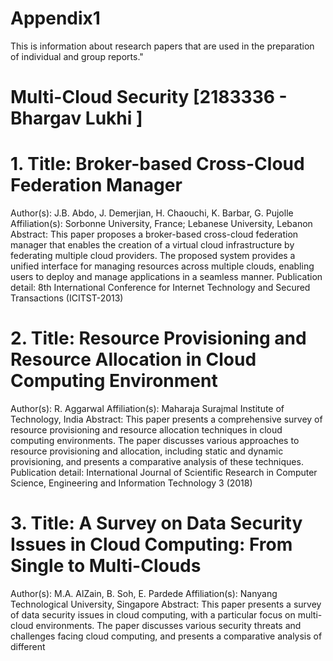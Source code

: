 # Appendix1
This is information about research papers that are used in the preparation of individual and group reports."

# Multi-Cloud Security [2183336 - Bhargav Lukhi ]
# 1. Title: Broker-based Cross-Cloud Federation Manager
   Author(s): J.B. Abdo, J. Demerjian, H. Chaouchi, K. Barbar, G. Pujolle
   Affiliation(s): Sorbonne University, France; Lebanese University, Lebanon
   Abstract: This paper proposes a broker-based cross-cloud federation manager that enables the creation of a virtual cloud infrastructure by federating 
   multiple cloud providers. The proposed system provides a unified interface for managing resources across multiple clouds, enabling users to deploy and 
   manage 
  applications in a seamless manner.
   Publication detail: 8th International Conference for Internet Technology and Secured Transactions (ICITST-2013)
# 2. Title: Resource Provisioning and Resource Allocation in Cloud Computing Environment
   Author(s): R. Aggarwal
   Affiliation(s): Maharaja Surajmal Institute of Technology, India
   Abstract: This paper presents a comprehensive survey of resource provisioning and resource allocation techniques in cloud computing environments. The paper 
   discusses various approaches to resource provisioning and allocation, including static and dynamic provisioning, and presents a comparative analysis of 
   these techniques.
   Publication detail: International Journal of Scientific Research in Computer Science, Engineering and Information Technology 3 (2018)
# 3. Title: A Survey on Data Security Issues in Cloud Computing: From Single to Multi-Clouds
   Author(s): M.A. AlZain, B. Soh, E. Pardede
   Affiliation(s): Nanyang Technological University, Singapore
   Abstract: This paper presents a survey of data security issues in cloud computing, with a particular focus on multi-cloud environments. The paper discusses 
   various security threats and challenges facing cloud computing, and presents a comparative analysis of different

